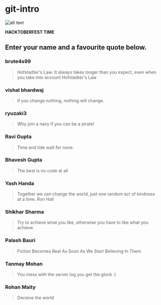 # git-intro

![alt text](https://hacktoberfest.digitalocean.com/assets/hacktoberfest-2018-social-card-c8d2e1489f647f2e0a26e6f598adeb760872818905b34cd437afc7ac2857ceab.png "Logo Title Text 1")


**HACKTOBERFEST TIME**

## Enter your name and a favourite quote below.

### brute4s99
> Hofstadter's Law: It always takes longer than you expect, even when you take into account Hofstadter's Law
### vishal bhardwaj
> if you change nothing, nothing will change.

### ryuzaki3
> Why join a navy if you can be a pirate!

### Ravi Gupta
> Time and tide wait for none.

### Bhavesh Gupta
> The best is no code at all

### Yash Handa
> Together we can change the world, just one random act of kindness at a time. Ron Hall

### Shikhar Sharma
> Try to achieve what you like, otherwise you have to like what you achieve.

### Palash Bauri
> Fiction Becomes Real As Soon As We Start Believing In Them

### Tanmay Mohan    
> You mess with the server log you get the glock :)

### Rohan Maity
> Deceive the world
